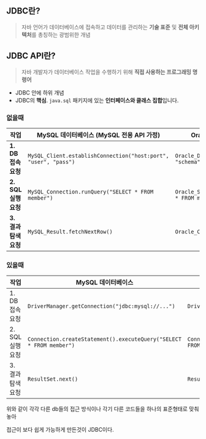 ## JDBC란?

> 자바 언어가 데이터베이스에 접속하고 데이터를 관리하는 **기술 표준** 및 **전체 아키텍처**를 총칭하는 광범위한 개념

## JDBC API란?

> 자바 개발자가 데이터베이스 작업을 수행하기 위해 **직접 사용하는 프로그래밍 명령어**

- JDBC 안에 하위 개념
- JDBC의 **핵심**. `java.sql` 패키지에 있는 **인터페이스와 클래스 집합**입니다.

### 없을때

|**작업**|**MySQL 데이터베이스 (MySQL 전용 API 가정)**|**Oracle 데이터베이스 (Oracle 전용 API 가정)**|
|---|---|---|
|**1. DB 접속 요청**|`MySQL_Client.establishConnection("host:port", "user", "pass")`|`Oracle_DBLinker.openSession("TNS_NAME", "schema", "auth_key")`|
|**2. SQL 실행 요청**|`MySQL_Connection.runQuery("SELECT * FROM member")`|`Oracle_Session.createCursor().executeSql("SELECT * FROM member")`|
|**3. 결과 탐색 요청**|`MySQL_Result.fetchNextRow()`|`Oracle_Cursor.moveToNext()`|

### 있을때

|**작업**|**MySQL 데이터베이스**|**Oracle 데이터베이스**|
|---|---|---|
|1. DB 접속 요청|`DriverManager.getConnection("jdbc:mysql://...")`|`DriverManager.getConnection("jdbc:oracle:thin://...")`|
|2. SQL 실행 요청|`Connection.createStatement().executeQuery("SELECT * FROM member")`|`Connection.createStatement().executeQuery("SELECT * FROM member")`|
|3. 결과 탐색 요청|`ResultSet.next()`|`ResultSet.next()`|

위와 같이 각각 다른 db들의 접근 방식이나 각기 다른 코드들을 하나의 표준형태로 맞춰놓아

접근이 보다 쉽게 가능하게 만든것이 JDBC이다.
